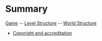 # Summary

[Game](./Game_Info.md)
-- [Level Structure](./Level_Structure.md)
-- [World Structure](./World_Structure.md)

- [Copyright and accreditation](./creditation.md)
